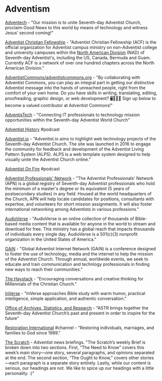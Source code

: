 # Adventism

[Adventech](https://adventech.io/) - "Our mission is to unite Seventh-day Adventist Church, proclaim Good News to this world by means of technology and witness Jesus’ second coming!"

[Adventist Christian Fellowship](http://acflink.org/) - "Adventist Christian Fellowship \(ACF\) is the official organization for Adventist campus ministry on non-Adventist college and university campuses within the [North American Division](http://nadadventist.org/) \(NAD\) of Seventh-day Adventist's, including the US, Canada, Bermuda and Guam. Currently ACF is a network of over one hundred chapters across the North American Division."

[AdventistCommons/adventistcommons.org](https://github.com/AdventistCommons/adventistcommons.org) - "By collaborating with Adventist Commons, you can play an integral part in getting our distinctive Adventist message into the hands of unreached people, right from the comfort of your own home. Do you have skills in writing, translating, editing, proofreading, graphic design, or web development? 🖥📝🎨😀 Sign up below to become a valued contributor at Adventist Commons!"

[AdventisTech](https://adventistech.org/) - "Connecting IT professionals to technology mission opportunities within the Seventh-day Adventist World Church"

[Adventist History](http://adventisthistorypodcast.org/) \#podcast

[Adventist.io](https://www.adventist.io/) - "Adventist.io aims to highlight web technology projects of the Seventh-day Adventist Church. The site was launched in 2016 to engage the community for feedback and development of the Adventist Living Pattern System \(ALPS\). ALPS is a web template system designed to help visually unite the Adventist Church online."

[Adventist On Fire](https://aofire.org/) \#podcast

[Adventist Professionals' Network](https://apn.adventist.org/home.asp) - "The Adventist Professionals' Network \(APN\) is a global registry of Seventh-day Adventist professionals who hold the minimum of a master's degree or its equivalent \(5 years of postsecondary studies\) in any field. Housed at the world headquarters of the Church, APN will help locate candidates for positions, consultants with expertise, and volunteers for short mission assignments. It will also foster international networking among Adventists in various professions."

[AudioVerse](https://www.audioverse.org/english/) - "AudioVerse is an online collection of thousands of Bible-based media content that is available for anyone in the world to stream and download for free. This ministry has a global reach that impacts thousands of individuals every single day. AudioVerse is a 501\(c\)\(3\) nonprofit organization in the United States of America."

[GAiN](https://gain.adventist.org/) - "Global Adventist Internet Network \(GAiN\) is a conference designed to foster the use of technology, media and the internet to help the mission of the Adventist Church. Through annual, worldwide events, we seek to educate and train communication and technlogy professionals in finding new ways to reach their communities."

[The Haystack](https://www.thehaystack.org/) - "Encouraging conversations and creative thinking for Millennials of the Christian Church."

[InVerse](https://www.hopetv.org/inverse) - "InVerse approaches Bible study with warm humor, practical intelligence, simple application, and authentic conversation."

[Office of Archives, Statistics, and Research](https://www.adventistarchives.org/) - "ASTR brings together the Seventh-day Adventist Church’s past and present in order to inspire for the future"

[Restoration International](https://www.youtube.com/c/RestorationInternational) \#channel - "Restoring individuals, marriages, and families to God since 1989."

[The Scratch](https://thescratchnews.com/) - Adventist news briefings. "The Scratch’s weekly Brief is broken down into two sections. First, “The Need to Know” covers this week’s main story—one story, several paragraphs, and opinions separated at the end. The second section, “The Ought to Know,” covers other stories—each paragraph is a separate story entirely. Lastly, while our content is serious, our headings are not. We like to spice up our headings with a little personality. :\)" 

